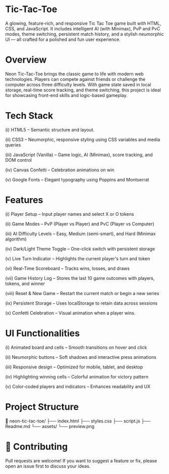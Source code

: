 #  Tic-Tac-Toe

 A glowing, feature-rich, and responsive Tic Tac Toe game built with HTML, CSS, and JavaScript.
  It includes intelligent AI (with Minimax), PvP and PvC modes, theme switching, persistent match history, and a stylish neumorphic UI — all crafted for a polished and fun user experience.


#  Overview

  Neon Tic-Tac-Toe brings the classic game to life with modern web technologies. Players can compete against friends or challenge the computer across three difficulty levels. With game state saved in local storage, real-time score tracking, and theme switching, this project is ideal for showcasing front-end skills and logic-based gameplay.


# Tech Stack

(i) HTML5 – Semantic structure and layout.

(ii) CSS3 – Neumorphic, responsive styling using CSS variables and media queries

(iii) JavaScript (Vanilla) – Game logic, AI (Minimax), score tracking, and DOM control

(iv) Canvas Confetti – Celebration animations on win

(v) Google Fonts – Elegant typography using Poppins and Montserrat



# Features
(i) Player Setup – Input player names and select X or O tokens

(ii) Game Modes – PvP (Player vs Player) and PvC (Player vs Computer)

(iii) AI Difficulty Levels – Easy, Medium (semi-smart), and Hard (Minimax algorithm)

(iv) Dark/Light Theme Toggle – One-click switch with persistent storage

(v) Live Turn Indicator – Highlights the current player's turn and token

(vi) Real-Time Scoreboard – Tracks wins, losses, and draws

(vii) Game History Log – Stores the last 10 game outcomes with players, tokens, and winner

(viii) Reset & New Game – Restart the current match or begin a new series

(ix) Persistent Storage – Uses localStorage to retain data across sessions

(x) Confetti Celebration – Visual animation when a player wins.



# UI Functionalities

(i) Animated board and cells – Smooth transitions on hover and click

(ii) Neumorphic buttons – Soft shadows and interactive press animations

(iii) Responsive design – Optimized for mobile, tablet, and desktop

(iv) Highlighting winning cells – Colorful animation for victory pattern

(v) Color-coded players and indicators – Enhances readability and UX


# Project Structure


📁 neon-tic-tac-toe/
├── index.html
├── styles.css
├── script.js
├── Readme.md
└── assets/
    └── preview.png

   


# 🤝 Contributing

Pull requests are welcome! If you want to suggest a feature or fix, please open an issue first to discuss your ideas.